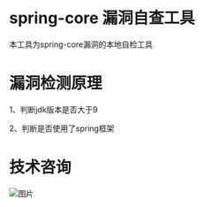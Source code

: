 # spring-core 漏洞自查工具
本工具为spring-core漏洞的本地自检工具

# 漏洞检测原理
1、判断jdk版本是否大于9

2、判断是否使用了spring框架

# 技术咨询
![图片](http://r9jxr6lcn.hn-bkt.clouddn.com/qrcode_for_gh_9e53931bba71_344.jpg)
